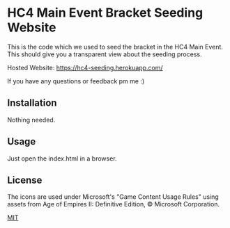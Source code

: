 # HC4 Main Event Bracket Seeding Website

This is the code which we used to seed the bracket in the HC4 Main Event. This should give you a transparent view about the seeding process.

Hosted Website: https://hc4-seeding.herokuapp.com/

If you have any questions or feedback pm me :)

## Installation

Nothing needed.

## Usage

Just open the index.html in a browser.

## License

The icons are used under Microsoft's "Game Content Usage Rules" using assets from Age of Empires II: Definitive Edition, © Microsoft Corporation.

[MIT](https://choosealicense.com/licenses/mit/)
